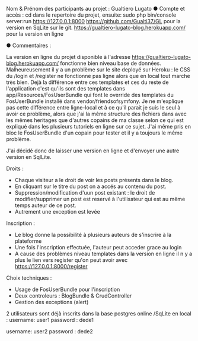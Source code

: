 Nom & Prénom des participants au projet : Gualtiero Lugato
● Compte et accès : cd dans le repertoire du projet, ensuite:
sudo php bin/console server:run 
https://127.0.0.1:8000
https://github.com/Gualti37/GL pour la version en SqLite sur le git.
https://gualtiero-lugato-blog.herokuapp.com/ pour la version en ligne


● Commentaires : 

La version en ligne du projet disponible à l'adresse https://gualtiero-lugato-blog.herokuapp.com/
fonctionne bien niveau base de données.
Malheureusement il y a un problème sur le site deployé sur Heroku : le CSS du /login et /register ne fonctionne pas
ligne alors que en local tout marche très bien.
Dejà la différence entre ces templates et ces du reste de l'application c'est qu'ils sont des
templates dans app/Resources/FosUserBundle qui font le override des templates du FosUserBundle installé dans vendor/friendsofsymfony. 
Je ne m'explique pas cette différence entre ligne-local et à ce qu'il parait je suis le seul à avoir ce problème,
alors que j'ai la même structure des fichiers dans avec les mêmes heritages que d'autres copains de ma classe selon ce
qui est expliqué dans les plusieurs tutoriels en ligne sur ce sujet. J'ai même pris en bloc le FosUserBundle d'un copain pour tester et il y a toujours le même problème.

J'ai décidé donc de laisser une version en ligne et d'envoyer une autre version en SqlLite.

Droits :
- Chaque visiteur a le droit de voir les posts présents dans le blog.
- En cliquant sur le titre du post on a accés au contenu du post.
- Suppression/modification d'uun post existant : le droit de modifier/supprimer un
post est reservé à l'utilisateur qui est au même temps auteur de ce post.
- Autrement une exception est levée 

Inscription : 
- Le blog donne la possibilité à plusieurs auteurs de s'inscrire à la plateforme
- Une fois l'inscription effectuée, l'auteur peut acceder grace au login
- A cause des problèmes niveau templates dans la version en ligne il n y a plus le lien vers register qu'on peut avoir avec https://127.0.0.1:8000/register


Choix techniques :
- Usage de FosUserBundle pour l'inscription
- Deux controleurs : BlogBundle & CrudController
- Gestion des exceptions (alert)

2 utilisateurs sont déjà inscrits dans la base postgres online /SqLite en local :
username: user1 
password : dede1

username: user2
password : dede2

